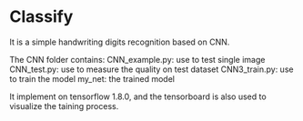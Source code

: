 # Classify
It is a simple handwriting digits recognition based on CNN.

The CNN folder contains:
	CNN_example.py: use to test single image
	CNN_test.py: use to measure the quality on test dataset
	CNN3_train.py: use to train the model
	my_net: the trained model

It implement on tensorflow 1.8.0, and the tensorboard is also used to visualize the taining process.
